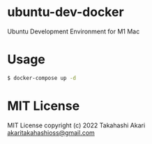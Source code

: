 # ubuntu-dev-docker
Ubuntu Development Environment for M1 Mac

# Usage
```bash
$ docker-compose up -d
```

# MIT License
MIT License copyright (c) 2022 Takahashi Akari <akaritakahashioss@gmail.com>


